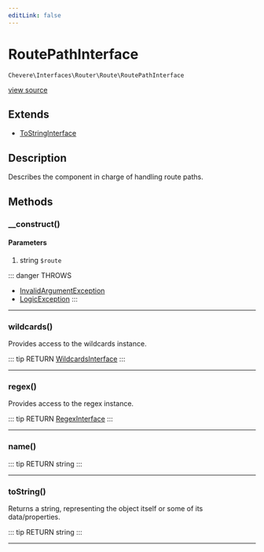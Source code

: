 ```yaml
---
editLink: false
---
```


# RoutePathInterface

`Chevere\Interfaces\Router\Route\RoutePathInterface`

[view source](https://github.com/chevere/chevere/blob/master/Router/Route/RoutePathInterface.php)

## Extends

- [ToStringInterface](../../Common/ToStringInterface.md)

## Description

Describes the component in charge of handling route paths.

## Methods

### __construct()

#### Parameters

1. string `$route`

::: danger THROWS
- [InvalidArgumentException](../../../Exceptions/Core/InvalidArgumentException.md) 
- [LogicException](../../../Exceptions/Core/LogicException.md) 
:::

---

### wildcards()

Provides access to the wildcards instance.

::: tip RETURN
[WildcardsInterface](./WildcardsInterface.md)
:::

---

### regex()

Provides access to the regex instance.

::: tip RETURN
[RegexInterface](../../Regex/RegexInterface.md)
:::

---

### name()

::: tip RETURN
string
:::

---

### toString()

Returns a string, representing the object itself or some of its data/properties.

::: tip RETURN
string
:::

---
